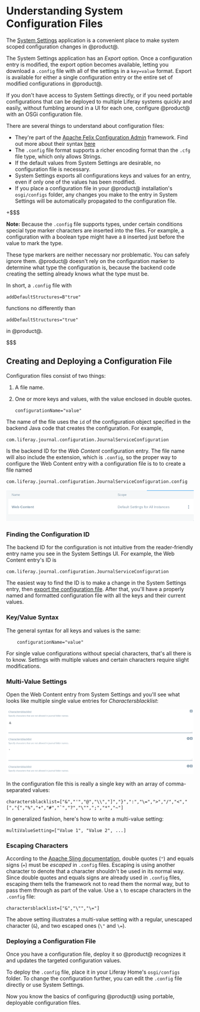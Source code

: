 # Understanding System Configuration Files

The [System Settings](/discover/portal/-/knowledge_base/7-0/system-settings)
application is a convenient place to make system scoped configuration changes in
@product@. 

The System Settings application has an *Export* option. Once a configuration
entry is modified, the export option becomes available, letting you download a
`.config` file with all of the settings in a `key=value` format. Export is
available for either a single configuration entry or the entire set of modified
configurations in @product@.

If you don't have access to System Settings directly, or if you need portable
configurations that can be deployed to multiple Liferay systems quickly and
easily, without fumbling around in a UI for each one, configure @product@ with
an OSGi configuration file.

There are several things to understand about configuration files:

- They're part of the [Apache Felix Configuration
    Admin](http://felix.apache.org/documentation/subprojects/apache-felix-config-admin.html)
    framework. Find out more about their syntax
    [here](https://sling.apache.org/documentation/bundles/configuration-installer-factory.html#configuration-files-config)
- The `.config` file format supports a richer encoding format than the `.cfg`
    file type, which only allows Strings.
- If the default values from System Settings are desirable, no configuration
    file is necessary.
- System Settings exports all configurations keys and values for an entry, even if only one
    of the values has been modified.
- If you place a configuration file in your @product@ installation's
    `osgi/configs` folder, any changes you make to the entry in System Settings
    will be automatically propagated to the configuration file.

+$$$

**Note:** Because the `.config` file supports types, under certain conditions
special type marker characters are inserted into the files. For example, a
configuration with a boolean type might have a `B` inserted just before the value
to mark the type.

These type markers are neither necessary nor problematic. You can safely ignore
them. @product@ doesn't rely on the configuration marker to determine what type
the configuration is, because the backend code creating the setting already
knows what the type must be.

In short, a `.config` file with 

    addDefaultStructures=B"true"

functions no differently than

    addDefaultStructures="true"

in @product@.

$$$

## Creating and Deploying a Configuration File

Configuration files consist of two things:

1.  A file name.

2.  One or more keys and values, with the value enclosed in double quotes.

        configurationName="value" 

The name of the file uses the `id` of the configuration object specified in the
backend Java code that creates the configuration. For example, 
    
    com.liferay.journal.configuration.JournalServiceConfiguration

Is the backend ID for the *Web Content* configuration entry. The file name will
also include the extension, which is `.config`, so the proper way to configure
the Web Content entry with a configuration file is to to create a file named

    com.liferay.journal.configuration.JournalServiceConfiguration.config

![Figure x: The Web Content System Settings entry has a backend ID of `com.liferay.journal.configuration.JournalServiceConfiguration`.](../../../images/config-web-content-entry.png)

### Finding the Configuration ID

The backend ID for the configuration is not intuitive from the reader-friendly
entry name you see in the System Settings UI. For example, the Web Content
entry's ID is 

    com.liferay.journal.configuration.JournalServiceConfiguration

The easiest way to find the ID is to make a change in the System Settings entry,
then [export the configuration
file](/discover/portal/-/knowledge_base/7-0/system-settings#exporting-and-importing-configurations).
After that, you'll have a properly named and formatted configuration file with
all the keys and their current values.

### Key/Value Syntax

The general syntax for all keys and values is the same:

        configurationName="value" 

For single value configurations without special characters, that's all there is
to know. Settings with multiple values and certain characters require slight
modifications.

### Multi-Value Settings

Open the Web Content entry from System Settings and you'll see what looks like
multiple single value entries for *Charactersblacklist*:

![Figure x: The Web Content System Settings entry has a bunch of *Charactersblacklist* fields.](../../../images/config-web-content-blacklist.png)

In the configuration file this is really a single key with an array of
comma-separated values:

    charactersblacklist=["&","'","@","\\","]","}",":","\=",">","/","<","[","{","%","+","#","`","?","\"",";","*","~"]

In generalized fashion, here's how to write a multi-value setting:

    multiValueSetting=["Value 1", "Value 2", ...]

### Escaping Characters

According to the [Apache Sling
documentation](https://sling.apache.org/documentation/bundles/configuration-installer-factory.html#configuration-files-config),
double quotes (`"`) and equals signs (`=`) must be *escaped* in `.config` files.
Escaping is using another character to denote that a character shouldn't be used
in its normal way. Since double quotes and equals signs are already used in
`.config` files, escaping them tells the framework not to read them the normal
way, but to pass them through as part of the value. Use a `\` to escape
characters in the `.config` file:

    charactersblacklist=["&","\"","\="]

The above setting illustrates a multi-value setting with a regular, unescaped
character (`&`), and two escaped ones (`\"` and `\=`).

### Deploying a Configuration File

Once you have a configuration file, deploy it so @product@ recognizes it and
updates the targeted configuration values.

To deploy the `.config` file, place it in your Liferay Home's `osgi/configs`
folder. To change the configuration further, you can edit the `.config` file
directly or use System Settings.

Now you know the basics of configuring @product@ using portable, deployable
configuration files.
